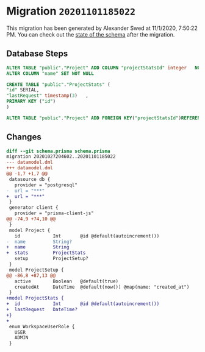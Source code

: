 # Migration `20201101185022`

This migration has been generated by Alexander Swed at 11/1/2020, 7:50:22 PM.
You can check out the [state of the schema](./schema.prisma) after the migration.

## Database Steps

```sql
ALTER TABLE "public"."Project" ADD COLUMN "projectStatsId" integer   NOT NULL ,
ALTER COLUMN "name" SET NOT NULL

CREATE TABLE "public"."ProjectStats" (
"id" SERIAL,
"lastRequest" timestamp(3)   ,
PRIMARY KEY ("id")
)

ALTER TABLE "public"."Project" ADD FOREIGN KEY("projectStatsId")REFERENCES "public"."ProjectStats"("id") ON DELETE CASCADE ON UPDATE CASCADE
```

## Changes

```diff
diff --git schema.prisma schema.prisma
migration 20201027204602..20201101185022
--- datamodel.dml
+++ datamodel.dml
@@ -1,7 +1,7 @@
 datasource db {
   provider = "postgresql"
-  url = "***"
+  url = "***"
 }
 generator client {
   provider = "prisma-client-js"
@@ -74,9 +74,10 @@
 }
 model Project {
   id            Int       @id @default(autoincrement())
-  name          String?
+  name          String
+  stats         ProjectStats
   setup         ProjectSetup?
 }
 model ProjectSetup {
@@ -86,8 +87,13 @@
   active        Boolean   @default(true)
   createdAt     DateTime  @default(now()) @map(name: "created_at")
 }
+model ProjectStats {
+  id            Int       @id @default(autoincrement())
+  lastRequest   DateTime?
+}
+
 enum WorkspaceUserRole {
   USER
   ADMIN
 }
```


